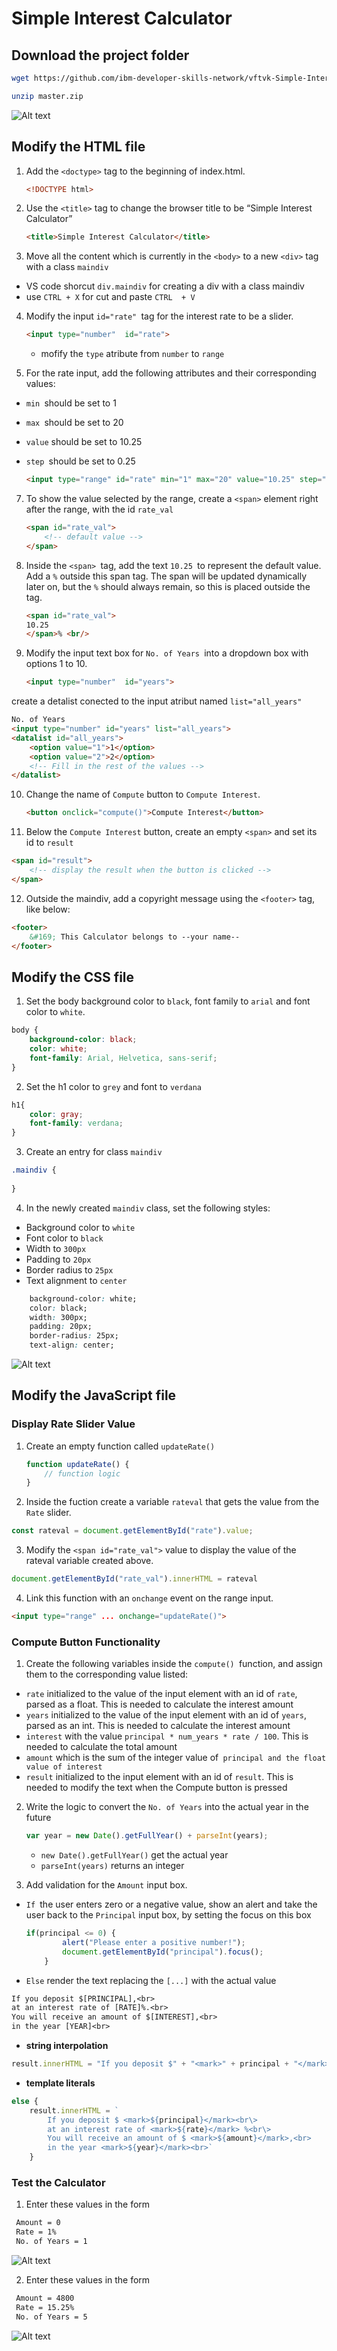 # Simple Interest Calculator

## Download the project folder

```bash
wget https://github.com/ibm-developer-skills-network/vftvk-Simple-Interest-Calculator/archive/refs/heads/master.zip
```

```bash
unzip master.zip
```

![Alt text](img/initial-page.png "initial page")

## Modify the HTML file

1. Add the `<doctype>` tag to the beginning of index.html.

    ```html
    <!DOCTYPE html>
    ```
2. Use the `<title>` tag to change the browser title to be “Simple Interest Calculator”

    ```html
    <title>Simple Interest Calculator</title>
    ```

3. Move all the content which is currently in the `<body>` to a new `<div>` tag with a class `maindiv`

- VS code shorcut `div.maindiv` for creating a div with a class maindiv
- use `CTRL + X` for cut and paste `CTRL  + V`

4. Modify the input `id="rate" `tag for the interest rate to be a slider.

    ```html
    <input type="number"  id="rate">
    ```
    - mofify the `type` atribute from `number` to `range`

5. For the rate input, add the following attributes and their corresponding values:
- `min `should be set to 1
- `max `should be set to 20
- `value` should be set to 10.25
- `step `should be set to 0.25

    ```html
    <input type="range" id="rate" min="1" max="20" value="10.25" step="0.25">
    ```

7. To show the value selected by the range, create a `<span>` element right after the range, with the id `rate_val`

    ```html
    <span id="rate_val">
        <!-- default value -->
    </span>
    ```

8. Inside the `<span> `tag, add the text `10.25 `to represent the default value. Add a `%` outside this span tag. The span will be updated dynamically later on, but the `%` should always remain, so this is placed outside the tag.

    ```html
    <span id="rate_val">
    10.25
    </span>% <br/>
    ```

9. Modify the input text box for `No. of Years `into a dropdown box with options 1 to 10.

    ```html
    <input type="number"  id="years">
    ```
create a detalist conected to the input atribut named `list="all_years"`

```html
No. of Years 
<input type="number" id="years" list="all_years">
<datalist id="all_years">
    <option value="1">1</option>
    <option value="2">2</option>
    <!-- Fill in the rest of the values -->
</datalist>
```

10. Change the name of `Compute` button to `Compute Interest`.

    ```html
    <button onclick="compute()">Compute Interest</button>
    ```

11. Below the `Compute Interest` button, create an empty `<span>` and set its id to `result`

```html
<span id="result">
    <!-- display the result when the button is clicked -->
</span>
```

12. Outside the maindiv, add a copyright message using the `<footer>` tag, like below:

```html
<footer>
    &#169; This Calculator belongs to --your name--
</footer>
```

## Modify the CSS file

1. Set the body background color to `black`, font family to `arial` and font color to `white`.

```css
body {
    background-color: black;
    color: white;
    font-family: Arial, Helvetica, sans-serif;
}
```

2. Set the h1 color to `grey` and font to `verdana`

```css
h1{
    color: gray;
    font-family: verdana;
}
```

3. Create an entry for class `maindiv`

```css
.maindiv {
    
}
```

4. In the newly created `maindiv` class, set the following styles:

- Background color to `white`
- Font color to `black`
- Width to `300px`
- Padding to `20px`
- Border radius to `25px`
- Text alignment to `center`

```css
    background-color: white;
    color: black;
    width: 300px;
    padding: 20px;
    border-radius: 25px;
    text-align: center;
```

![Alt text](img/css-style.png "add styling")

## Modify the JavaScript file

### Display Rate Slider Value

1. Create an empty function called `updateRate()`

    ```js
    function updateRate() {
        // function logic
    }
    ```
2. Inside the fuction create a variable `rateval` that gets the value from the `Rate` slider.

```js
const rateval = document.getElementById("rate").value;
```
3. Modify the `<span id="rate_val">` value to display the value of the rateval variable created above.

```js
document.getElementById("rate_val").innerHTML = rateval
```

4. Link this function with an `onchange` event on the range input.

```html
<input type="range" ... onchange="updateRate()">
```

### Compute Button Functionality

1. Create the following variables inside the `compute() `function, and assign them to the corresponding value listed:

- `rate` initialized to the value of the input element with an id of `rate`, parsed as a float. This is needed to calculate the interest amount
- `years` initialized to the value of the input element with an id of `years`, parsed as an int. This is needed to calculate the interest amount
- `interest` with the value `principal * num_years * rate / 100`. This is needed to calculate the total amount
- `amount` which is the sum of the integer value of` principal and the float value of interest`
- `result` initialized to the input element with an id of `result`. This is needed to modify the text when the Compute button is pressed

2. Write the logic to convert the `No. of Years` into the actual year in the future

    ```js
    var year = new Date().getFullYear() + parseInt(years);
    ```
    - `new Date().getFullYear()` get the actual year
    - `parseInt(years)` returns an integer

3. Add validation for the `Amount` input box.

- `If `the user enters zero or a negative value, show an alert and take the user back to the `Principal` input box, by setting the focus on this box
    ```js
    if(principal <= 0) {
            alert("Please enter a positive number!");
            document.getElementById("principal").focus();
        }
    ```
- `Else` render the text replacing the `[...]` with the actual value

```txt
If you deposit $[PRINCIPAL],<br>
at an interest rate of [RATE]%.<br>
You will receive an amount of $[INTEREST],<br>
in the year [YEAR]<br>

```

- **string interpolation**

```js
result.innerHTML = "If you deposit $" + "<mark>" + principal + "</mark>" + ",\<br\> at an interest rate of " + "<mark>" + rate + "%" + "</mark>" + "\<br\> You will receive an amount of $" + "<mark>" + amount + "</mark>" + ",\<br\> in the year " + "<mark>" + year + "</mark>" + "\<br\>";

```

- **template literals**

```js
else {
    result.innerHTML = `
        If you deposit $ <mark>${principal}</mark><br\>
        at an interest rate of <mark>${rate}</mark> %<br\>
        You will receive an amount of $ <mark>${amount}</mark>,<br>
        in the year <mark>${year}</mark><br>`
    }
```

### Test the Calculator

1. Enter these values in the form

```txt
 Amount = 0
 Rate = 1%
 No. of Years = 1
```

![Alt text](img/test_1.png "test for non positiv value")

2. Enter these values in the form

```txt
 Amount = 4800
 Rate = 15.25%
 No. of Years = 5
```

![Alt text](img/test_2.png "test for positiv value")

